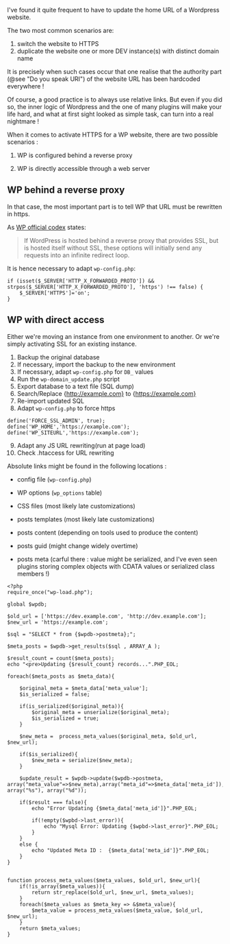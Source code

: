 I've found it quite frequent to have to update the home URL of a Wordpress website. 

The two most common scenarios are:

1. switch the website to HTTPS 
2. duplicate the website one or more DEV instance(s) with distinct domain name 



It is precisely when such cases occur that one realise that the authority part (@see "Do you speak URI") of the website URL has been hardcoded everywhere !

Of course, a good practice is to always use relative links. But even if you did so, the inner logic of Wordpress and the one of many plugins will make your life hard, and what at first sight looked as simple task, can turn into a real nightmare !





When it comes to activate HTTPS for a WP website, there are two possible scenarios  :

1) WP is configured behind a reverse proxy

2) WP is directly accessible through a web server



## WP behind a reverse proxy

In that case, the most important part is to tell WP that URL must be rewritten in https.

As [WP official codex](http://codex.wordpress.org/Administration_Over_SSL#Using_a_Reverse_Proxy) states:

> If WordPress is hosted behind a reverse proxy that provides SSL, but is hosted itself without SSL, these options will initially send any requests into an infinite redirect loop. 

It is hence necessary to adapt `wp-config.php`:

```
if (isset($_SERVER['HTTP_X_FORWARDED_PROTO']) && strpos($_SERVER['HTTP_X_FORWARDED_PROTO'], 'https') !== false) {
    $_SERVER['HTTPS']='on';    
}

```

## WP with direct access

Either we're moving an instance from one environment to another. Or we're simply activating SSL for an existing instance.

1. Backup the original database
2. If necessary, import the backup to the new environment
3. If necessary, adapt `wp-config.php` for `DB_` values
4. Run the `wp-domain_update.php` script
5. Export database to a text file (SQL dump)
6. Search/Replace {http://example.com} to {https://example.com}
7. Re-import updated SQL 
8. Adapt `wp-config.php`  to force https
```
define('FORCE_SSL_ADMIN', true);
define('WP_HOME','https://example.com');
define('WP_SITEURL','https://example.com');
```
9. Adapt any JS URL rewriting(run at page load)
10. Check .htaccess for URL rewriting 





Absolute links might be found in the following locations : 

* config file (`wp-config.php`)

* WP options (`wp_options` table)

* CSS files (most likely late customizations)

* posts templates (most likely late customizations)

* posts content (depending on tools used to produce the content)

* posts guid (might change widely overtime)

* posts meta (carful there : value might be serialized, and I've even seen plugins storing complex objects with CDATA values or serialized class members !)

  

```
<?php
require_once("wp-load.php");
 
global $wpdb;
 
$old_url = ['https://dev.example.com', 'http://dev.example.com'];
$new_url = 'https://example.com';
 
$sql = "SELECT * from {$wpdb->postmeta};";
 
$meta_posts = $wpdb->get_results($sql , ARRAY_A );
 
$result_count = count($meta_posts); 
echo "<pre>Updating {$result_count} records...".PHP_EOL;
 
foreach($meta_posts as $meta_data){
     
    $original_meta = $meta_data['meta_value'];
    $is_serialized = false;
     
    if(is_serialized($original_meta)){
        $original_meta = unserialize($original_meta);
        $is_serialized = true;
    }
     
    $new_meta =  process_meta_values($original_meta, $old_url, $new_url);
     
    if($is_serialized){
        $new_meta = serialize($new_meta);
    }
     
    $update_result = $wpdb->update($wpdb->postmeta, array("meta_value"=>$new_meta),array("meta_id"=>$meta_data['meta_id']), array("%s"), array("%d"));
 
    if($result === false){
        echo "Error Updating {$meta_data['meta_id']}".PHP_EOL;
         
        if(!empty($wpbd->last_error)){
            echo "Mysql Error: Updating {$wpbd->last_error}".PHP_EOL;
        }
    }
    else {
        echo "Updated Meta ID :  {$meta_data['meta_id']}".PHP_EOL;
    }   
}
 
 
function process_meta_values($meta_values, $old_url, $new_url){
    if(!is_array($meta_values)){
        return str_replace($old_url, $new_url, $meta_values);
    }
    foreach($meta_values as $meta_key => &$meta_value){  
        $meta_value = process_meta_values($meta_value, $old_url, $new_url);     
    }
    return $meta_values;
}
```